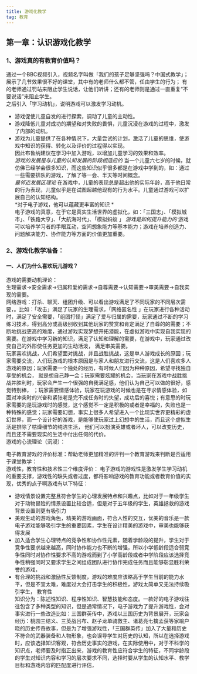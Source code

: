 ```yaml
---
title: 游戏化教学
tag: 教育
---
```

## 第一章：认识游戏化教学   
### 1、游戏真的有教育价值吗？  
通过一个BBC视频引入，视频名字叫做「我们的孩子足够坚强吗？中国式教学」；展示了几节效果很不好的课堂，其中有的老师什么都不管，任由学生的行为；
有的老师通过罚站来阻止学生说话，让他们听讲；还有的老师则是通过一直重复“不要说话”来阻止学生。   
之后引入「学习动机」，说明游戏可以激发学习动机。
- 游戏促使儿童自发的进行探索，调动了儿童的主动性。
- 游戏降低儿童对成功的期望和对失败的畏惧，儿童沉浸在游戏的过程中，激发了内部的动机。
- 游戏为儿童提供了在各种情况下，大量尝试的计划，激活了儿童的思维，使游戏中知识的获得、转化以及评价的过程得以实现。  
因此布鲁纳建议在学习中加入游戏，以增加儿童学习的效果和效率。  
*游戏的发展是与儿童的认知发展的阶段相适应的*
当一个儿童六七岁的时候，就仿佛已经学会很多知识，而这些知识似乎很多都是在游戏中学到的，如：通过一些需要排队的游戏，了解了等一会、半天等时间概念。  
*最邻近发展区理论*
在游戏中，儿童的表现总是超出他的实际年龄，高于他日常的行为表现，儿童似乎是在试图超越他现有的行为水平。儿童通过游戏可以扩展自己的认知结构。   
*对于电子游戏，他可以蕴藏更丰富的知识 *  
电子游戏的真意，在于它是真实生活世界的虚拟化，如：「三国志」、「模拟城市」、「铁路大亨」、「大航海时代」、「模拟蚂蚁 」
*游戏是如何提升能力的*
游戏可以培养学习者的手眼互动，空间想象能力等基本能力；游戏在培养创造力、问题解决能力、协作能力等方面的价值更加重要。

### 2、游戏化教学准备：  
#### 一、人们为什么喜欢玩儿游戏？  
游戏的需要动机理论：  
生理需求->安全需求->归属和爱的需求->自尊需要->认知需要->审美需要->自我实现的需要。   
网络游戏：打杀、聊天、组团升级、可以看出游戏满足了不同玩家的不同层次需要，。比如：「攻击」满足了玩家的生理需求，「网络匿名性 」在玩家进行各种活动时，满足了安全需要，「组团打怪」满足了爱与归属的需要，玩家通过不断的学习练习技术，得到高分或高级别收到其他玩家的赞赏和肯定满足了自尊的的需要；不断地挑战更高的难度，通过游戏实现梦想开拓潜能，在虚拟游戏中实现自我实现的需要。在游戏中学习新的知识，满足了认知和理解的需要，在游戏中，玩家通过改变自己的外形使任务更加的生动活泼， 满足审美需要。  
玩家喜欢挑战，人们希望面对挑战，并且战胜挑战，这是单人游戏成长的原因；玩家需要交流，人们玩游戏的根本原因是与家人和朋友进行交流，这是人们喜欢多人游戏的原因；玩家需要一个独处的经历，有时候人们因为种种原因，希望寻找独自享受的机会， 就是想自己静一会；玩家需要炫耀的机会，当玩家在游戏中战胜挑战并胜利时，玩家会产生一个很强的自我满足感，他们认为自己可以做的很好，感觉特别棒， ；玩家需要情感体验，玩家在玩游戏的时候也是在寻求情感体验，如面对冲突时的兴奋和紧张老是完不成任务时的失望，成功后的喜悦；有意思的时玩家需要的是玩游戏时的感觉，这个感觉不一定是积极的或者是幸福的，失败也是一种特殊的感觉；玩家需要幻想，事实上很多人希望进入一个比现实世界更精彩的虚幻世界，而一个设计好的游戏，是能够使玩家过上幻想中的生活，而且这个虚拟生活是排除了枯燥细节的纯洁生活， 他们可以扮演英雄或者坏人，可以改变历史，而且还不需要现实的生活中付出任何的代价。  
游戏的心流理论（沉浸）：   


   
 电子教育游戏的评价标准：帮助老师更加精准的评判一个教育游戏来判断是否适用于课堂教学：  
 游戏性，教育性和技术性三个维度评价：
 电子游戏的游戏性是激发学生学习动机的重要支撑，游戏性的缺失或者过度，都将影响游戏的教育功能或者教育价值的实现，优秀的点子啊游戏有以下特征：  
 - 游戏情景设置完整且符合学生的心理发展特点和兴趣点，比如对于一年级学生对于动物冒险的情景设置比较合适，但是对于五年级的学生，英雄拯救的游戏背景设置则更有吸引力  
 - 美观生动的游戏角色，精美的游戏画面，符合人性的交互，优美的音乐是一款电子游戏能够吸引学生的重要因素，学生在设计精美的游戏中，审美也能够获得发展  
 - 加入适合学生心理特点的竞争性和协作性元素，随着学龄段的提升，学生对于竞争性要求越来越高，同时协作能力也不断的增强，所以小学低龄段适合弱竞争性同时对协作性要求不高的游戏而到了小学高龄段或者中学阶段应该选择竞争性稍强同时又要求学生之间组成团队进行协作完成任务而且能够彰显胜利荣誉的游戏，
 - 有合理的挑战和激励性反馈制度，游戏的难度应该略高于学生当前的能力水平，但是不宜太难，难度过大会打击学生的积极性，游戏太简单又无法持续吸引学生，
 教育性  
 知识分为：陈述性知识、程序性知识、智慧技能和态度。一款好的电子游戏往往包含了多种类型的知识，但是通常情况下，电子游戏为了提升游戏性，会对事实进行一些改造比如：三国群英传中，游戏以三国历史为背景展开，玩家会经历：桃园三结义、三英战吕布、赵子龙单骑救主、诸葛亮七擒孟获等家喻户晓的历史传奇故事，但是为了增强游戏性，「三国群英传」加入了大量和历史不符合的武器装备和人物形象，也会误导学生对历史的认知，所以在选择游戏时，应该选择知识客观，符合历史事实的游戏，在实际使用中，对于不科学的知识点，老师要及时指正出来，游戏的教育性应符合学生的特征，不同学龄段的学生对知识内容和学习的层次要求不同，选择时要从学生的认知水平、教学目标和游戏内容的匹配度进行评估，  
 
 
 
